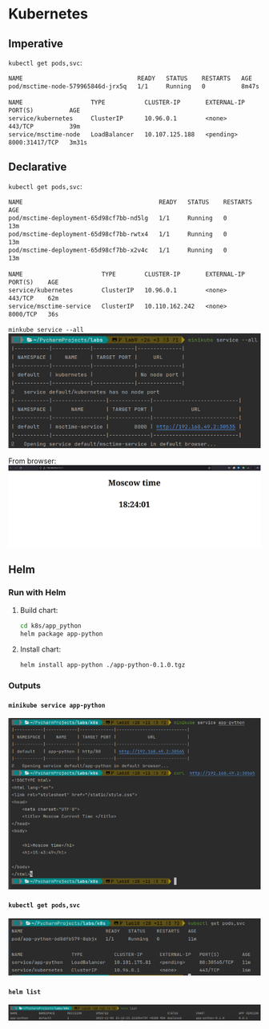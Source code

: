 # Kubernetes

## Imperative
`kubectl get pods,svc`:

```text                                                                                                                                                 ✔  minikube ⎈ 
NAME                                READY   STATUS    RESTARTS   AGE
pod/msctime-node-579965846d-jrx5q   1/1     Running   0          8m47s

NAME                   TYPE           CLUSTER-IP       EXTERNAL-IP   PORT(S)          AGE
service/kubernetes     ClusterIP      10.96.0.1        <none>        443/TCP          39m
service/msctime-node   LoadBalancer   10.107.125.188   <pending>     8000:31417/TCP   3m31s
```

## Declarative
`kubectl get pods,svc`:

```text
NAME                                      READY   STATUS    RESTARTS   AGE
pod/msctime-deployment-65d98cf7bb-nd5lg   1/1     Running   0          13m
pod/msctime-deployment-65d98cf7bb-rwtx4   1/1     Running   0          13m
pod/msctime-deployment-65d98cf7bb-x2v4c   1/1     Running   0          13m

NAME                      TYPE        CLUSTER-IP       EXTERNAL-IP   PORT(S)    AGE
service/kubernetes        ClusterIP   10.96.0.1        <none>        443/TCP    62m
service/msctime-service   ClusterIP   10.110.162.242   <none>        8000/TCP   36s
```

`minkube service --all`
![img.png](screenshots/img.png)

From browser:
![img_2.png](screenshots/img_2.png)

## Helm 

### Run with Helm

1. Build chart:

   ```bash
   cd k8s/app_python
   helm package app-python
   ```

2. Install chart:

   ```bash
   helm install app-python ./app-python-0.1.0.tgz
   ```

### Outputs

#### `minikube service app-python`
![img.png](screenshots/img_3.png)

#### `kubectl get pods,svc`
![img_1.png](screenshots/img_1.png)

#### `helm list`
![img.png](screenshots/img_4.png)
